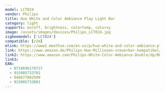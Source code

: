 ```yaml
---
model: LCT024
vendor: Philips
title: Hue White and Color Ambiance Play Light Bar
category: light
supports: on/off, brightness, colortemp, colorxy
image: /assets/images/devices/Philips_LCT024.jpg
zigbeemodel: ['LCT024']
compatible: [z2m]
mlink: https://www2.meethue.com/en-us/p/hue-white-and-color-ambiance-play-light-bar-single-pack/7820130U7
link: https://www.amazon.de/Philips-Hue-Millionen-steuerbar-kompatibel/dp/B07FXRS4ZW 
link2: https://www.amazon.com/Philips-White-Color-Ambiance-Double/dp/B07GXB3S7Z
link3: 
EAN: 
  - 8718696170717
  - 915005733701
  - 046677802509
  - 915005733801
---
```

